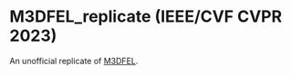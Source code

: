 # M3DFEL_replicate (IEEE/CVF CVPR 2023)
An unofficial replicate of [M3DFEL](https://openaccess.thecvf.com/content/CVPR2023/papers/Wang_Rethinking_the_Learning_Paradigm_for_Dynamic_Facial_Expression_Recognition_CVPR_2023_paper.pdf).
